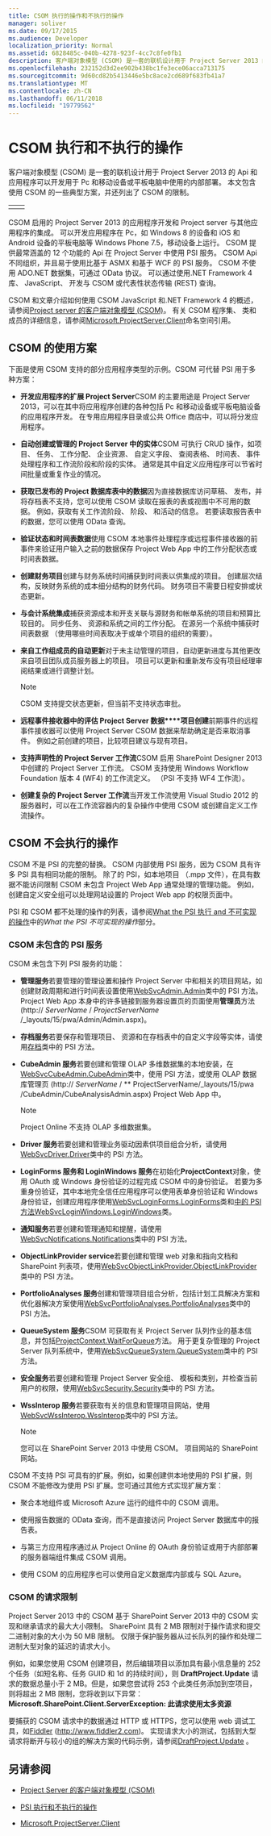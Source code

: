 ```yaml
---
title: CSOM 执行的操作和不执行的操作
manager: soliver
ms.date: 09/17/2015
ms.audience: Developer
localization_priority: Normal
ms.assetid: 6828485c-040b-4278-923f-4cc7c8fe0fb1
description: 客户端对象模型 (CSOM) 是一套的联机设计用于 Project Server 2013 的 Api 和应用程序可以开发用于 Pc 和移动设备或平板电脑中使用的内部部署。 本文包含使用 CSOM 的一些典型方案，并还列出了 CSOM 的限制。
ms.openlocfilehash: 232152d3d2ee902b438bc1fe3ece06acca713175
ms.sourcegitcommit: 9d60cd82b5413446e5bc8ace2cd689f683fb41a7
ms.translationtype: MT
ms.contentlocale: zh-CN
ms.lasthandoff: 06/11/2018
ms.locfileid: "19779562"
---
```

# <a name="what-the-csom-does-and-does-not-do"></a>CSOM 执行和不执行的操作

客户端对象模型 (CSOM) 是一套的联机设计用于 Project Server 2013 的 Api 和应用程序可以开发用于 Pc 和移动设备或平板电脑中使用的内部部署。 本文包含使用 CSOM 的一些典型方案，并还列出了 CSOM 的限制。
  
|||
|:-----|:-----|
|||
   
CSOM 启用的 Project Server 2013 的应用程序开发和 Project server 与其他应用程序的集成。 可以开发应用程序在 Pc，如 Windows 8 的设备和 iOS 和 Android 设备的平板电脑等 Windows Phone 7.5，移动设备上运行。 CSOM 提供最常涵盖的 12 个功能的 Api 在 Project Server 中使用 PSI 服务。 CSOM Api 不同组织，并且易于使用比基于 ASMX 和基于 WCF 的 PSI 服务。 CSOM 不使用 ADO.NET 数据集，可通过 OData 协议。 可以通过使用.NET Framework 4 库、 JavaScript、 开发与 CSOM 或代表性状态传输 (REST) 查询。
  
CSOM 和文章介绍如何使用 CSOM JavaScript 和.NET Framework 4 的概述，请参阅[Project server 的客户端对象模型 (CSOM)](client-side-object-model-csom-for-project-2013.md)。 有关 CSOM 程序集、 类和成员的详细信息，请参阅[Microsoft.ProjectServer.Client](https://msdn.microsoft.com/library/Microsoft.ProjectServer.Client.aspx)命名空间引用。 
  
## <a name="usage-scenarios-for-the-csom"></a>CSOM 的使用方案
<a name="pj15_WhatTheCSOM_UsageScenarios"> </a>

下面是使用 CSOM 支持的部分应用程序类型的示例。CSOM 可代替 PSI 用于多种方案：
  
- **开发应用程序的扩展 Project Server**CSOM 的主要用途是 Project Server 2013，可以在其中将应用程序创建的各种包括 Pc 和移动设备或平板电脑设备的应用程序开发。 在专用应用程序目录或公共 Office 商店中，可以将分发应用程序。 
    
- **自动创建或管理的 Project Server 中的实体**CSOM 可执行 CRUD 操作，如项目、 任务、 工作分配、 企业资源、 自定义字段、 查阅表格、 时间表、 事件处理程序和工作流阶段和阶段的实体。 通常是其中自定义应用程序可以节省时间批量或重复作业的情况。 
    
- **获取已发布的 Project 数据库表中的数据**因为直接数据库访问草稿、 发布，并将存档表不支持，您可以使用 CSOM 读取在报表的表或视图中不可用的数据。 例如，获取有关工作流阶段、 阶段、 和活动的信息。 若要读取报告表中的数据，您可以使用 OData 查询。 
    
- **验证状态和时间表数据**使用 CSOM 本地事件处理程序或远程事件接收器的前事件来验证用户输入之前的数据保存 Project Web App 中的工作分配状态或时间表数据。 
    
- **创建财务项目**创建与财务系统时间捕获到时间表以供集成的项目。 创建层次结构，反映财务系统的成本细分结构的财务代码。 财务项目不需要日程安排或状态更新。 
    
- **与会计系统集成**捕获资源成本和开支关联与源财务和帐单系统的项目和预算比较目的。 同步任务、 资源和系统之间的工作分配。 在源另一个系统中捕获时间表数据 （使用哪些时间表取决于或单个项目的组织的需要）。 
    
- **来自工作组成员的自动更新**对于未主动管理的项目，自动更新进度与其他更改来自项目团队成员服务器上的项目。 项目可以更新和重新发布没有项目经理审阅结果或进行调整计划。 
    
    > [!NOTE]
    > CSOM 支持提交状态更新，但当前不支持状态审批。 
  
- **远程事件接收器中的评估 Project Server 数据****项目创建**前期事件的远程事件接收器可以使用 Project Server CSOM 数据来帮助确定是否来取消事件。 例如之前创建的项目，比较项目建议与现有项目。 
    
- **支持声明性的 Project Server 工作流**CSOM 启用 SharePoint Designer 2013 中创建的 Project Server 工作流。 CSOM 支持使用 Windows Workflow Foundation 版本 4 (WF4) 的工作流定义。 （PSI 不支持 WF4 工作流）。 
    
- **创建复杂的 Project Server 工作流**当开发工作流使用 Visual Studio 2012 的服务器时，可以在工作流容器内的复杂操作中使用 CSOM 或创建自定义工作流操作。 
    
## <a name="what-the-csom-does-not-do"></a>CSOM 不会执行的操作
<a name="pj15_WhatTheCSOM_DoesNotDo"> </a>

CSOM 不是 PSI 的完整的替换。 CSOM 内部使用 PSI 服务，因为 CSOM 具有许多 PSI 具有相同功能的限制。 除了的 PSI，如本地项目 （.mpp 文件），在具有数据不能访问限制 CSOM 未包含 Project Web App 通常处理的管理功能。 例如，创建自定义安全组可以处理网站设置的 Project Web app 的权限页面中。 
  
PSI 和 CSOM 都不处理的操作的列表，请参阅[What the PSI 执行 and 不可实现的操作](what-the-psi-does-and-does-not-do.md)中的*What the PSI 不可实现的操作*部分。
  
### <a name="psi-services-that-the-csom-does-not-cover"></a>CSOM 未包含的 PSI 服务
<a name="pj15_WhatTheCSOM_PSIServices"> </a>

CSOM 未包含下列 PSI 服务的功能：
  
- **管理服务**若要管理的管理设置和操作 Project Server 中和相关的项目网站，如创建财政周期和进行时间表设置使用[WebSvcAdmin.Admin](https://msdn.microsoft.com/library/WebSvcAdmin.Admin.aspx)类中的 PSI 方法。 Project Web App 本身中的许多链接到服务器设置页的页面使用**管理员**方法 (http:// *ServerName*  /  *ProjectServerName* /_layouts/15/pwa/Admin/Admin.aspx)。 
    
- **存档服务**若要保存和管理项目、 资源和在存档表中的自定义字段等实体，请使用[存档](https://msdn.microsoft.com/library/WebSvcArchive.Archive.aspx)类中的 PSI 方法。 
    
- **CubeAdmin 服务**若要创建和管理 OLAP 多维数据集的本地安装，在[WebSvcCubeAdmin.CubeAdmin](https://msdn.microsoft.com/library/WebSvcCubeAdmin.CubeAdmin.aspx)类中，使用 PSI 方法，或使用 OLAP 数据库管理页 (http:// *ServerName*  /  ** ProjectServerName/_layouts/15/pwa /CubeAdmin/CubeAnalysisAdmin.aspx) Project Web App 中。 
    
    > [!NOTE]
    > Project Online 不支持 OLAP 多维数据集。 
  
- **Driver 服务**若要创建和管理业务驱动因素供项目组合分析，请使用[WebSvcDriver.Driver](https://msdn.microsoft.com/library/WebSvcDriver.Driver.aspx)类中的 PSI 方法。 
    
- **LoginForms 服务和 LoginWindows 服务**在初始化**ProjectContext**对象，使用 OAuth 或 Windows 身份验证的过程完成 CSOM 中的身份验证。 若要为多重身份验证，其中本地完全信任应用程序可以使用表单身份验证和 Windows 身份验证，创建应用程序使用[WebSvcLoginForms.LoginForms](https://msdn.microsoft.com/library/WebSvcLoginForms.LoginForms.aspx)类和[中的 PSI 方法WebSvcLoginWindows.LoginWindows](https://msdn.microsoft.com/library/WebSvcLoginWindows.LoginWindows.aspx)类。 
    
- **通知服务**若要创建和管理通知和提醒，请使用[WebSvcNotifications.Notifications](https://msdn.microsoft.com/library/WebSvcNotifications.Notifications.aspx)类中的 PSI 方法。 
    
- **ObjectLinkProvider service**若要创建和管理 web 对象和指向文档和 SharePoint 列表项，使用[WebSvcObjectLinkProvider.ObjectLinkProvider](https://msdn.microsoft.com/library/WebSvcObjectLinkProvider.ObjectLinkProvider.aspx)类中的 PSI 方法。 
    
- **PortfolioAnalyses 服务**创建和管理项目组合分析，包括计划工具解决方案和优化器解决方案使用[WebSvcPortfolioAnalyses.PortfolioAnalyses](https://msdn.microsoft.com/library/WebSvcPortfolioAnalyses.PortfolioAnalyses.aspx)类中的 PSI 方法。 
    
- **QueueSystem 服务**CSOM 可获取有关 Project Server 队列作业的基本信息，并包括[ProjectContext.WaitForQueue](https://msdn.microsoft.com/library/Microsoft.ProjectServer.Client.ProjectContext.WaitForQueue.aspx)方法。 用于更复杂管理的 Project Server 队列系统中，使用[WebSvcQueueSystem.QueueSystem](https://msdn.microsoft.com/library/WebSvcQueueSystem.QueueSystem.aspx)类中的 PSI 方法。 
    
- **安全服务**若要创建和管理 Project Server 安全组、 模板和类别，并检查当前用户的权限，使用[WebSvcSecurity.Security](https://msdn.microsoft.com/library/WebSvcSecurity.Security.aspx)类中的 PSI 方法。 
    
- **WssInterop 服务**若要获取有关的信息和管理项目网站，使用[WebSvcWssInterop.WssInterop](https://msdn.microsoft.com/library/WebSvcWssInterop.WssInterop.aspx)类中的 PSI 方法。 
    
    > [!NOTE]
    > 您可以在 SharePoint Server 2013 中使用 CSOM。 项目网站的 SharePoint 网站。 
  
CSOM 不支持 PSI 可具有的扩展。例如，如果创建供本地使用的 PSI 扩展，则 CSOM 不能修改为使用 PSI 扩展。您可通过其他方式实现扩展方案：
  
- 聚合本地组件或 Microsoft Azure 运行的组件中的 CSOM 调用。
    
- 使用报告数据的 OData 查询，而不是直接访问 Project Server 数据库中的报告表。
    
- 与第三方应用程序通过从 Project Online 的 OAuth 身份验证或用于内部部署的服务器端组件集成 CSOM 调用。
    
- 使用 CSOM 的应用程序也可以使用自定义数据库内部或与 SQL Azure。
    
### <a name="request-limits-of-the-csom"></a>CSOM 的请求限制
<a name="pj15_WhatTheCSOM_RequestLimits"> </a>

Project Server 2013 中的 CSOM 基于 SharePoint Server 2013 中的 CSOM 实现和继承请求的最大大小限制。 SharePoint 具有 2 MB 限制对于操作请求和提交二进制对象的大小为 50 MB 限制。 仅限于保护服务器从过长队列的操作和处理二进制大型对象的延迟的请求大小。
  
例如，如果您使用 CSOM 创建项目，然后编辑项目以添加具有最小信息量的 252 个任务（如短名称、任务 GUID 和 1d 的持续时间），则 **DraftProject.Update** 请求的数据总量小于 2 MB。但是，如果您尝试将 253 个此类任务添加到空项目，则将超出 2 MB 限制，您将收到以下异常：**Microsoft.SharePoint.Client.ServerException: 此请求使用太多资源**
  
要捕获的 CSOM 请求中的数据通过 HTTP 或 HTTPS，您可以使用 web 调试工具，如[Fiddler](http://www.fiddler2.com) (http://www.fiddler2.com)。 实现请求大小的测试，包括到大型请求将断开与较小的组的解决方案的代码示例，请参阅[DraftProject.Update](https://msdn.microsoft.com/library/Microsoft.ProjectServer.Client.DraftProject.Update.aspx) 。 
  
## <a name="see-also"></a>另请参阅
<a name="pj15_WhatTheCSOM_AR"> </a>

- [Project Server 的客户端对象模型 (CSOM)](client-side-object-model-csom-for-project-2013.md)
    
- [PSI 执行和不执行的操作](what-the-psi-does-and-does-not-do.md)
    
- [Microsoft.ProjectServer.Client](https://msdn.microsoft.com/library/Microsoft.ProjectServer.Client.aspx)
    

